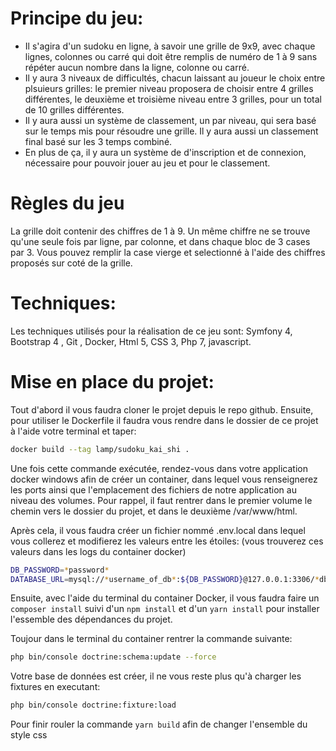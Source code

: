 # Principe du jeu:

- Il s'agira d'un sudoku en ligne, à savoir une grille de 9x9, avec chaque lignes, colonnes ou carré qui doit être remplis de numéro de 1 à 9 sans répéter aucun nombre dans la ligne, colonne ou carré.
- Il y aura 3 niveaux de difficultés, chacun laissant au joueur le choix entre plsuieurs grilles: le premier niveau proposera de choisir entre 4 grilles différentes, le deuxième et troisième niveau entre 3 grilles, pour un total de 10 grilles différentes.
- Il y aura aussi un système de classement, un par niveau, qui sera basé sur le temps mis pour résoudre une grille. Il y aura aussi un classement final basé sur les 3 temps combiné.
- En plus de ça, il y aura un système de d'inscription et de connexion, nécessaire pour pouvoir jouer au jeu et pour le classement.

# Règles du jeu

La grille doit contenir des chiffres de 1 à 9. Un même chiffre ne se trouve qu'une seule fois par ligne, par colonne, et dans chaque bloc de 3 cases par 3. Vous pouvez remplir la case vierge et selectionné à l'aide  des chiffres proposés sur coté de la grille. 

# Techniques:

Les techniques utilisés pour la réalisation de ce jeu sont:
 Symfony 4, Bootstrap 4 , Git , Docker, Html 5, CSS 3, Php 7, javascript.
 
# Mise en place du projet: 

Tout d'abord il vous faudra cloner le projet depuis le repo github.
Ensuite, pour utiliser le Dockerfile il faudra vous rendre dans le dossier de ce projet à l'aide votre terminal et taper:

```bash
docker build --tag lamp/sudoku_kai_shi .
```
Une fois cette commande exécutée, rendez-vous dans votre application docker windows afin de créer un container, dans lequel vous renseignerez les ports ainsi que l'emplacement des fichiers de notre application au niveau des volumes.
Pour rappel, il faut rentrer dans le premier volume le chemin vers le dossier du projet, et dans le deuxième /var/www/html.

Après cela, il vous faudra créer un fichier nommé .env.local dans lequel vous collerez et modifierez les valeurs entre les étoiles: (vous trouverez ces valeurs dans les logs du container docker)
```bash
DB_PASSWORD=*password*
DATABASE_URL=mysql://*username_of_db*:${DB_PASSWORD}@127.0.0.1:3306/*db_name*?serverVersion=mariadb-10.3.25
```

Ensuite, avec l'aide du terminal du container Docker, il vous faudra faire un ``` composer install ``` suivi d'un ``` npm install ``` et d'un ``` yarn install ``` pour installer l'essemble des dépendances du projet.

Toujour dans le terminal du container rentrer la commande suivante:
```bash
php bin/console doctrine:schema:update --force
```

Votre base de données est créer, il ne vous reste plus qu'à charger les fixtures en executant:
```bash
php bin/console doctrine:fixture:load
```

Pour finir rouler la commande  ``` yarn build ``` afin de changer l'ensemble du style css 
